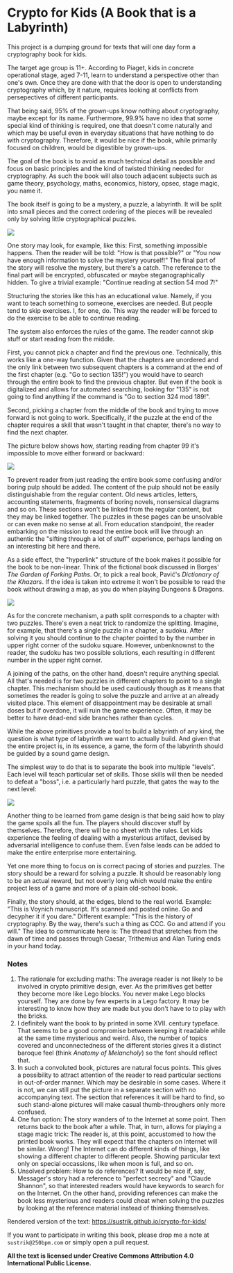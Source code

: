 # Crypto for Kids (A Book that is a Labyrinth)

This project is a dumping ground for texts that will one day form a cryptography book for kids.

The target age group is 11+. According to Piaget, kids in concrete operational stage, aged 7-11, learn to understand a perspective other than one's own. Once they are done with that the door is open to understanding cryptography which, by it nature, requires looking at conflicts from persepectives of different participants.

That being said, 95% of the grown-ups know nothing about cryptography, maybe except for its name. Furthermore, 99.9% have no idea that some special kind of thinking is required, one that doesn't come naturally and which may be useful even in everyday situations that have nothing to do with cryptography. Therefore, it would be nice if the book, while primarily focused on children, would be digestible by grown-ups.

The goal of the book is to avoid as much technical detail as possible and focus on basic principles and the kind of twisted thinking needed for cryptography. As such the book will also touch adjacent subjects such as game theory, psychology, maths, economics, history, opsec, stage magic, you name it.

The book itself is going to be a mystery, a puzzle, a labyrinth. It will be split into small pieces and the correct ordering of the pieces will be revealed only by solving little cryptographical puzzles.

![](paths1.png)

One story may look, for example, like this: First, something impossible happens. Then the reader will be told: "How is that possible?" or "You now have enough information to solve the mystery yourself!" The final part of the story will resolve the mystery, but there's a catch. The reference to the final part will be encrypted, obfuscated or maybe steganographically hidden. To give a trivial example: "Continue reading at section 54 mod 7!"

Structuring the stories like this has an educational value. Namely, if you want to teach something to someone, exercises are needed. But people tend to skip exercises. I, for one, do. This way the reader will be forced to do the exercise to be able to continue reading.

The system also enforces the rules of the game. The reader cannot skip stuff or start reading from the middle.

First, you cannot pick a chapter and find the previous one. Technically, this works like a one-way function. Given that the chapters are unordered and the only link between two subsequent chapters is a command at the end of the first chapter (e.g. "Go to section 135!") you would have to search through the entire book to find the previous chapter. But even if the book is digitalized and allows for automated searching, looking for "135" is not going to find anything if the command is "Go to section 324 mod 189!". 

Second, picking a chapter from the middle of the book and trying to move forward is not going to work. Specifically, if the puzzle at the end of the chapter requires a skill that wasn't taught in that chapter, there's no way to find the next chapter.

The picture below shows how, starting reading from chapter 99 it's impossible to move either forward or backward:

![](paths3.png)

To prevent reader from just reading the entire book some confusing and/or boring pulp should be added. The content of the pulp should not be easily distinguishable from the regular content. Old news articles, letters, accounting statements, fragments of boring novels, nonsensical diagrams and so on. These sections won't be linked from the regular content, but they may be linked together. The puzzles in these pages can be unsolvable or can even make no sense at all. From education standpoint, the reader embarking on the mission to read the entire book will live through an authentic the "sifting through a lot of stuff" experience, perhaps landing on an interesting bit here and there.

As a side effect, the "hyperlink" structure of the book makes it possible for the book to be non-linear. Think of the fictional book discussed in Borges' _The Garden of Forking Paths_. Or, to pick a real book, Pavić's _Dictionary of the Khazars_. If the idea is taken into extreme it won't be possible to read the book without drawing a map, as you do when playing Dungeons & Dragons.

![](paths2.png)

As for the concrete mechanism, a path split corresponds to a chapter with two puzzles. There's even a neat trick to randomize the splitting. Imagine, for example, that there's a single puzzle in a chapter, a sudoku. After solving it you should continue to the chapter pointed to by the number in upper right corner of the sudoku square. However, unbenknownst to the reader, the sudoku has two possible solutions, each resulting in different number in the upper right corner.

A joining of the paths, on the other hand, doesn't require anything special. All that's needed is for two puzzles in different chapters to point to a single chapter. This mechanism should be used cautiously though as it means that sometimes the reader is going to solve the puzzle and arrive at an already visited place. This element of disappointment may be desirable at small doses but if overdone, it will ruin the game experience. Often, it may be better to have dead-end side branches rather than cycles.

While the above primitives provide a tool to build a labyrinth of any kind, the question is what type of labyrinth we want to actually build. And given that the entire project is, in its essence, a game, the form of the labyrinth should be guided by a sound game design.

The simplest way to do that is to separate the book into multiple "levels". Each level will teach particular set of skills. Those skills will then be needed to defeat a "boss", i.e. a particularly hard puzzle, that gates the way to the next level:

![](paths4.png)

Another thing to be learned from game design is that being said how to play the game spoils all the fun. The players should discover stuff by themselves. Therefore, there will be no sheet with the rules. Let kids experience the feeling of dealing with a mysterious artifact, devised by adversarial intelligence to confuse them. Even false leads can be added to make the entire enterprise more entertaining.

Yet one more thing to focus on is correct pacing of stories and puzzles. The story should be a reward for solving a puzzle. It should be reasonably long to be an actual reward, but not overly long which would make the entire project less of a game and more of a plain old-school book.

Finally, the story should, at the edges, blend to the real world. Example: "This is Voynich manuscript. It's scanned and posted online. Go and decypher it if you dare." Different example: "This is the history of cryptography. By the way, there's such a thing as CCC. Go and attend if you will." The idea to communicate here is: The thread that stretches from the dawn of time and passes through Caesar, Trithemius and Alan Turing ends in your hand today.

### Notes

1. The rationale for excluding maths: The average reader is not likely to be involved in crypto primitive design, ever. As the primitives get better they become more like Lego blocks. You never make Lego blocks yourself. They are done by few experts in a Lego factory. It may be interesting to know how they are made but you don't have to to play with the bricks.
2. I definitely want the book to by printed in some XVII. century typeface. That seems to be a good compromise between keeping it readable while at the same time mysterious and weird. Also, the number of topics covered and unconnectedness of the different stories gives it a distinct baroque feel (think _Anatomy of Melancholy_) so the font should reflect that.
3. In such a convoluted book, pictures are natural focus points. This gives a possibility to attract attention of the reader to read particular sections in out-of-order manner. Which may be desirable in some cases. Where it is not, we can still put the picture in a separate section with no accompanying text. The section that references it will be hard to find, so such stand-alone pictures will make casual thumb-throughers only more confused.
4. One fun option: The story wanders of to the Internet at some point. Then returns back to the book after a while. That, in turn, allows for playing a stage magic trick: The reader is, at this point, accustomed to how the printed book works. They will expect that the chapters on Internet will be similar. Wrong! The Internet can do different kinds of things, like showing a different chapter to different people. Showing particular text only on special occassions, like when moon is full, and so on.
5. Unsolved problem: How to do references? It would be nice if, say, Messager's story had a reference to "perfect secrecy" and "Claude Shannon", so that interested readers would have keywords to search for on the Internet. On the other hand, providing references can make the book less mysterious and readers could cheat when solving the puzzles by looking at the reference material instead of thinking themselves.

Rendered version of the text: <https://sustrik.github.io/crypto-for-kids/>

If you want to participate in writing this book, please drop me a note at `sustrik@250bpm.com` or simply open a pull request.

**All the text is licensed under Creative Commons Attribution 4.0 International Public License.**
